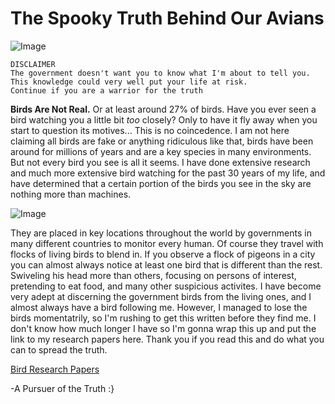 # The Spooky Truth Behind Our Avians
![Image](https://lesiaschnur.files.wordpress.com/2022/02/open-mouth-potoo.jpg)

```
DISCLAIMER
The government doesn't want you to know what I'm about to tell you. This knowledge could very well put your life at risk.
Continue if you are a warrior for the truth
```

  **Birds Are Not Real.** Or at least around 27% of birds. Have you ever seen a bird watching you a little bit *too* closely? Only to have it fly away when you start to question its motives... This is no coincedence. I am not here claiming all birds are fake or anything ridiculous like that, birds have been around for millions of years and are a key species in many environments. But not every bird you see is all it seems. I have done extensive research and much more extensive bird watching for the past 30 years of my life, and have determined that a certain portion of the birds you see in the sky are nothing more than machines. 

![Image](https://bollesbugleonline.com/wp-content/uploads/2021/03/bird-diagram-900x658.png)

They are placed in key locations throughout the world by governments in many different countries to monitor every human. Of course they travel with flocks of living birds to blend in. If you observe a flock of pigeons in a city you can almost always notice at least one bird that is different than the rest. Swiveling his head more than others, focusing on persons of interest, pretending to eat food, and many other suspicious activites. I have become very adept at discerning the government birds from the living ones, and I almost always have a bird following me. However, I managed to lose the birds momentatrily, so I'm rushing to get this written before they find me. I don't know how much longer I have so I'm gonna wrap this up and put the link to my research papers here. Thank you if you read this and do what you can to spread the truth.

[Bird Research Papers](https://www.youtube.com/watch?v=dQw4w9WgXcQ&ab_channel=RickAstley)

-A Pursuer of the Truth :}
